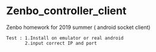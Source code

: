 # Zenbo_controller_client
Zenbo homework for 2019 summer ( android socket client)


    Test : 1.Install on emulator or real android
           2.input correct IP and port
